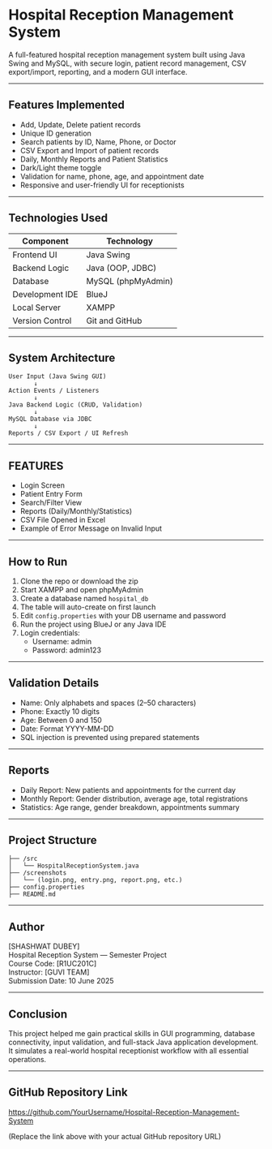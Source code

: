 # Hospital Reception Management System

A full-featured hospital reception management system built using Java Swing and MySQL, with secure login, patient record management, CSV export/import, reporting, and a modern GUI interface.

---

## Features Implemented

- Add, Update, Delete patient records  
- Unique ID generation  
- Search patients by ID, Name, Phone, or Doctor  
- CSV Export and Import of patient records  
- Daily, Monthly Reports and Patient Statistics  
- Dark/Light theme toggle  
- Validation for name, phone, age, and appointment date  
- Responsive and user-friendly UI for receptionists  

---

## Technologies Used

| Component         | Technology             |
|------------------|------------------------|
| Frontend UI      | Java Swing             |
| Backend Logic     | Java (OOP, JDBC)       |
| Database         | MySQL (phpMyAdmin)     |
| Development IDE  | BlueJ                  |
| Local Server     | XAMPP                  |
| Version Control  | Git and GitHub         |

---

## System Architecture

```
User Input (Java Swing GUI)
       ↓
Action Events / Listeners
       ↓
Java Backend Logic (CRUD, Validation)
       ↓
MySQL Database via JDBC
       ↓
Reports / CSV Export / UI Refresh
```

---

## FEATURES



- Login Screen  
- Patient Entry Form  
- Search/Filter View  
- Reports (Daily/Monthly/Statistics)  
- CSV File Opened in Excel  
- Example of Error Message on Invalid Input  

---

## How to Run

1. Clone the repo or download the zip  
2. Start XAMPP and open phpMyAdmin  
3. Create a database named `hospital_db`  
4. The table will auto-create on first launch  
5. Edit `config.properties` with your DB username and password  
6. Run the project using BlueJ or any Java IDE  
7. Login credentials:  
   - Username: admin  
   - Password: admin123

---

## Validation Details

- Name: Only alphabets and spaces (2–50 characters)  
- Phone: Exactly 10 digits  
- Age: Between 0 and 150  
- Date: Format YYYY-MM-DD  
- SQL injection is prevented using prepared statements

---

## Reports

- Daily Report: New patients and appointments for the current day  
- Monthly Report: Gender distribution, average age, total registrations  
- Statistics: Age range, gender breakdown, appointments summary

---

## Project Structure

```
├── /src
│   └── HospitalReceptionSystem.java
├── /screenshots
│   └── (login.png, entry.png, report.png, etc.)
├── config.properties
├── README.md
```

---

## Author

[SHASHWAT DUBEY]  
Hospital Reception System — Semester Project  
Course Code: [R1UC201C]  
Instructor: [GUVI TEAM]  
Submission Date: 10 June 2025

---

## Conclusion

This project helped me gain practical skills in GUI programming, database connectivity, input validation, and full-stack Java application development. It simulates a real-world hospital receptionist workflow with all essential operations.

---

## GitHub Repository Link

https://github.com/YourUsername/Hospital-Reception-Management-System

(Replace the link above with your actual GitHub repository URL)
